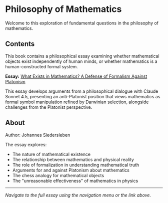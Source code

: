 # Philosophy of Mathematics

Welcome to this exploration of fundamental questions in the philosophy of mathematics.

## Contents

This book contains a philosophical essay examining whether mathematical objects exist independently of human minds, or whether mathematics is a human-constructed formal system.

**Essay:** [What Exists in Mathematics? A Defense of Formalism Against Platonism](mathematics_existence.md)

This essay develops arguments from a philosophical dialogue with Claude Sonnet 4.5, presenting an anti-Platonist position that views mathematics as formal symbol manipulation refined by Darwinian selection, alongside challenges from the Platonist perspective.

## About

Author: Johannes Siedersleben

The essay explores:
- The nature of mathematical existence
- The relationship between mathematics and physical reality
- The role of formalization in understanding mathematical truth
- Arguments for and against Platonism about mathematics
- The chess analogy for mathematical objects
- The "unreasonable effectiveness" of mathematics in physics

---

*Navigate to the full essay using the navigation menu or the link above.*
